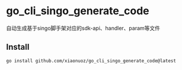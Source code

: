 # go_cli_singo_generate_code
自动生成基于singo脚手架对应的sdk-api、handler、param等文件

## Install
```
go install github.com/xiaonuoz/go_cli_singo_generate_code@latest
```
